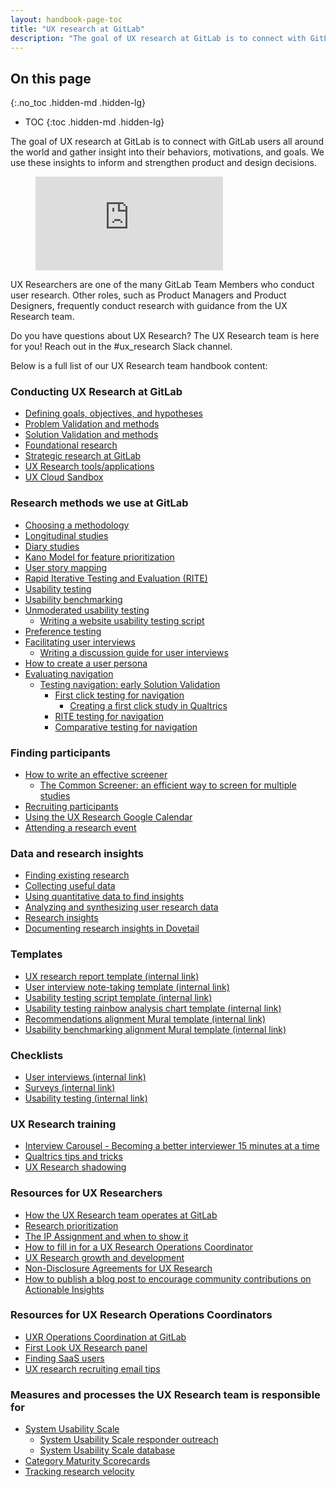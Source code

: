 ```yaml
---
layout: handbook-page-toc
title: "UX research at GitLab"
description: "The goal of UX research at GitLab is to connect with GitLab users all around the world and gather insight into their behaviors, motivations, and goals."
---
```


## On this page
{:.no_toc .hidden-md .hidden-lg}

- TOC
{:toc .hidden-md .hidden-lg}

The goal of UX research at GitLab is to connect with GitLab users all around the world and gather insight into their behaviors, motivations, and goals. We use these insights to inform and strengthen product and design decisions.

<!-- blank line -->
<figure class="video_container">
  <iframe src="https://www.youtube.com/embed/EQ750KX_6nU" frameborder="0" allowfullscreen="true"> </iframe>
</figure>
<!-- blank line -->

UX Researchers are one of the many GitLab Team Members who conduct user research. Other roles, such as Product Managers and Product Designers, frequently conduct research with guidance from the UX Research team.

Do you have questions about UX Research? The UX Research team is here for you! Reach out in the #ux_research Slack channel.

Below is a full list of our UX Research team handbook content:

### Conducting UX Research at GitLab

- [Defining goals, objectives, and hypotheses](/handbook/engineering/ux/ux-research-training/defining-goals-objectives-and-hypotheses/)
- [Problem Validation and methods](/handbook/engineering/ux/ux-research-training/problem-validation-and-methods/)
- [Solution Validation and methods](/handbook/engineering/ux/ux-research-training/solution-validation-and-methods/)
- [Foundational research](/handbook/engineering/ux/ux-research-training/foundational-research/)
- [Strategic research at GitLab](/handbook/engineering/ux/ux-research-training/strategic-research-at-gitlab/)
- [UX Research tools/applications](/handbook/engineering/ux/ux-research-training/research-tools/)
- [UX Cloud Sandbox](/handbook/engineering/ux/ux-research-training/ux-cloud-sandbox/)

### Research methods we use at GitLab

- [Choosing a methodology](/handbook/engineering/ux/ux-research-training/choosing-a-research-methodology/)
- [Longitudinal studies](/handbook/engineering/ux/ux-research-training/longitudinal-studies/)
- [Diary studies](/handbook/engineering/ux/ux-research-training/diary-studies/)
- [Kano Model for feature prioritization](/handbook/engineering/ux/ux-research-training/kano-model/)
- [User story mapping](/handbook/engineering/ux/ux-research-training/user-story-mapping/)
- [Rapid Iterative Testing and Evaluation (RITE)](/handbook/engineering/ux/ux-research-training/rite/)
- [Usability testing](/handbook/engineering/ux/ux-research-training/usability-testing/)
- [Usability benchmarking](/handbook/engineering/ux/ux-research-training/usability-benchmarking/)
- [Unmoderated usability testing](/handbook/engineering/ux/ux-research-training/unmoderated-testing/)
     - [Writing a website usability testing script](/handbook/engineering/ux/ux-research-training/writing-usability-testing-script/)
- [Preference testing](/handbook/engineering/ux/ux-research-training/preference-testing/)
- [Facilitating user interviews](/handbook/engineering/ux/ux-research-training/facilitating-user-interviews/)
     - [Writing a discussion guide for user interviews](/handbook/engineering/ux/ux-research-training/discussion-guide-user-interviews/)
- [How to create a user persona](/handbook/engineering/ux/persona-creation/)
- [Evaluating navigation](/handbook/engineering/ux/ux-research-training/evaluating-navigation/)
     - [Testing navigation: early Solution Validation](/handbook/engineering/ux/ux-research-training/early-solution-validation-process-for-navigation/)
         - [First click testing for navigation](/handbook/engineering/ux/ux-research-training/first-click-testing/)
              - [Creating a first click study in Qualtrics](/handbook/engineering/ux/ux-research-training/creating-first-click-study-qualtrics/)
         - [RITE testing for navigation](/handbook/engineering/ux/ux-research-training/using-rite-to-test-navigation/)
         - [Comparative testing for navigation](/handbook/engineering/ux/ux-research-training/comparative-testing-for-navigation/)

### Finding participants

- [How to write an effective screener](/handbook/engineering/ux/ux-research-training/write-effective-screener/)
     - [The Common Screener: an efficient way to screen for multiple studies](/handbook/engineering/ux/ux-research-training/recruiting-participants/common-screener/)
- [Recruiting participants](/handbook/engineering/ux/ux-research-training/recruiting-participants/)
- [Using the UX Research Google Calendar](/handbook/engineering/ux/ux-research-training/ux-research-google-calendar/)
- [Attending a research event](/handbook/engineering/ux/ux-research-training/attending-a-research-event/)

### Data and research insights

- [Finding existing research](/handbook/engineering/ux/ux-research-training/finding-existing-research/)
- [Collecting useful data](/handbook/engineering/ux/ux-research-training/collecting-useful-data/)
- [Using quantitative data to find insights](/handbook/engineering/ux/ux-research-training/quantitative-data/)
- [Analyzing and synthesizing user research data](/handbook/engineering/ux/ux-research-training/analyzing-research-data/)
- [Research insights](/handbook/engineering/ux/ux-research-training/research-insights/)
- [Documenting research insights in Dovetail](/handbook/engineering/ux/dovetail/)

### Templates

- [UX research report template (internal link)](https://docs.google.com/presentation/d/1E8eZpf0T3p6Wf-aEmLjIOFZ_6jdvxc4eySwQ6FnHCZs/copy)
- [User interview note-taking template (internal link)](https://docs.google.com/spreadsheets/d/1_zFp_WXg9jM84dBqv4ARPFTtwPlJGxAi_IVDeED8VFY/copy)
- [Usability testing script template (internal link)](https://docs.google.com/document/d/15tvKXmFUxOT7fo550efuFLQ_ZSDZ2fyuVX_XTQSDBJk/copy)
- [Usability testing rainbow analysis chart template (internal link)](https://docs.google.com/spreadsheets/d/1_bGO9uUxWL5dKe5r1vxTo4J4QAEHfp6mu7VIQDsTu_E/copy)
- [Recommendations alignment Mural template (internal link)](https://app.mural.co/template/a5b1cf65-483d-4014-8681-373e1a6c9ee7/c2c2b37a-baf6-4b5f-9e97-87f132d07e19)
- [Usability benchmarking alignment Mural template (internal link)](https://app.mural.co/template/6c725b01-a3be-422e-8cec-d8823e9aaa73/a9f6620d-47cb-43d1-b2a9-c980c2d51308)

### Checklists

- [User interviews (internal link)](https://docs.google.com/document/d/1Sg0-4U5W_iop-W1TWDZiECkGkhRkscLgsC-jFUhytBM/copy)
- [Surveys (internal link)](https://docs.google.com/document/d/1Rj8LZuj-ATDKFt19F0dKy6J6-FokChMgCyr7OvfqZ_k/copy)
- [Usability testing (internal link)](https://docs.google.com/document/d/14UWLmbZwVwHkTf1Ncza90WFWk4zLN05fglnNAP4oL9w/copy)

### UX Research training

- [Interview Carousel - Becoming a better interviewer 15 minutes at a time](/handbook/engineering/ux/ux-research-training/interview-carousel/)
- [Qualtrics tips and tricks](/handbook/engineering/ux/qualtrics/)
- [UX Research shadowing](/handbook/engineering/ux/ux-research-training/research-shadowing/)

### Resources for UX Researchers

- [How the UX Research team operates at GitLab](/handbook/engineering/ux/ux-research-training/how-uxr-team-operates/)
- [Research prioritization](/handbook/engineering/ux/ux-research-training/research-prioritization/)
- [The IP Assignment and when to show it](/handbook/engineering/ux/ux-research-coordination/IP-Assignment/)
- [How to fill in for a UX Research Operations Coordinator](/handbook/engineering/ux/ux-research-coordination/research-coordinator-fill-in/)
- [UX Research growth and development](/handbook/engineering/ux/ux-research-training/ux-research-growth-and-development/)
- [Non-Disclosure Agreements for UX Research](/handbook/engineering/ux/ux-research-coordination/NDAs/)
- [How to publish a blog post to encourage community contributions on Actionable Insights](/handbook/engineering/ux/ux-research-training/community-contributions-for-actionable-insights/)

### Resources for UX Research Operations Coordinators

- [UXR Operations Coordination at GitLab](/handbook/engineering/ux/ux-research-coordination/)
- [First Look UX Research panel](/handbook/engineering/ux/ux-research-coordination/first-look-ux-research-panel/)
- [Finding SaaS users](/handbook/engineering/ux/ux-research-training/finding-saas-users/)
- [UX research recruiting email tips](/handbook/engineering/ux/ux-research-training/recruiting-participants/recruiting-email-tips/)

### Measures and processes the UX Research team is responsible for

- [System Usability Scale](/handbook/engineering/ux/performance-indicators/system-usability-scale/)
     - [System Usability Scale responder outreach](/handbook/engineering/ux/performance-indicators/system-usability-scale/sus-outreach.html)
     - [System Usability Scale database](/handbook/engineering/ux/sus-database/)
- [Category Maturity Scorecards](/handbook/engineering/ux/category-maturity-scorecards/)
- [Tracking research velocity](/handbook/engineering/ux/ux-research-training/tracking-research-velocity/) 

